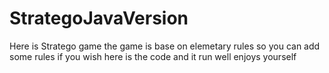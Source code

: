# StrategoJavaVersion
Here is Stratego game 
the game is base on elemetary rules so you can add some rules if you wish here is the code and it run well 
enjoys yourself 
